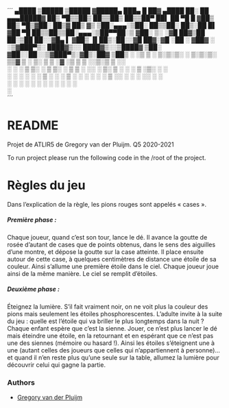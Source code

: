 ´´´
 ▄████  ▒█████   ▒█████  ▓█████▄     ███▄    █  ██▓  ▄████  ██░ ██ ▄▄▄█████▓
 ██▒ ▀█▒▒██▒  ██▒▒██▒  ██▒▒██▀ ██▌    ██ ▀█   █ ▓██▒ ██▒ ▀█▒▓██░ ██▒▓  ██▒ ▓▒
▒██░▄▄▄░▒██░  ██▒▒██░  ██▒░██   █▌   ▓██  ▀█ ██▒▒██▒▒██░▄▄▄░▒██▀▀██░▒ ▓██░ ▒░
░▓█  ██▓▒██   ██░▒██   ██░░▓█▄   ▌   ▓██▒  ▐▌██▒░██░░▓█  ██▓░▓█ ░██ ░ ▓██▓ ░ 
░▒▓███▀▒░ ████▓▒░░ ████▓▒░░▒████▓    ▒██░   ▓██░░██░░▒▓███▀▒░▓█▒░██▓  ▒██▒ ░ 
 ░▒   ▒ ░ ▒░▒░▒░ ░ ▒░▒░▒░  ▒▒▓  ▒    ░ ▒░   ▒ ▒ ░▓   ░▒   ▒  ▒ ░░▒░▒  ▒ ░░   
  ░   ░   ░ ▒ ▒░   ░ ▒ ▒░  ░ ▒  ▒    ░ ░░   ░ ▒░ ▒ ░  ░   ░  ▒ ░▒░ ░    ░    
░ ░   ░ ░ ░ ░ ▒  ░ ░ ░ ▒   ░ ░  ░       ░   ░ ░  ▒ ░░ ░   ░  ░  ░░ ░  ░      
      ░     ░ ░      ░ ░     ░                ░  ░        ░  ░  ░  ░         
                           ░                                                 
´´´


# README

Projet de ATLIR5 de Gregory van der Pluijm. Q5 2020-2021

To run project please run the following code in the /root of the project.

# Règles du jeu

Dans l’explication de la règle, les pions rouges sont appelés « cases ».

##### Première phase : 

Chaque joueur, quand c’est son tour, lance le dé. Il avance la goutte de rosée d’autant de cases que
de points obtenus, dans le sens des aiguilles d’une montre, et dépose la goutte sur la case atteinte.
Il place ensuite autour de cette case, à quelques centimètres de distance une étoile de sa couleur.
Ainsi s’allume une première étoile dans le ciel.
Chaque joueur joue ainsi de la même manière. Le ciel se remplit d’étoiles.

##### Deuxième phase : 

Éteignez la lumière. S’il fait vraiment noir, on ne voit plus la couleur des pions mais seulement les
étoiles phosphorescentes. L’adulte invite à la suite du jeu : quelle est l’étoile qui va briller le plus
longtemps dans la nuit ?
Chaque enfant espère que c’est la sienne.
Jouer, ce n’est plus lancer le dé mais éteindre une étoile, en la retournant et en espérant que ce n’est
pas une des siennes (mémoire ou hasard !).
Ainsi les étoiles s’éteignent une à une (autant celles des joueurs que celles qui n’appartiennent à
personne)… et quand il n’en reste plus qu’une seule sur la table, allumez la lumière pour découvrir
celui qui gagne la partie.

### Authors
- [Gregory van der Pluijm](54786@etu.he2b.be)
